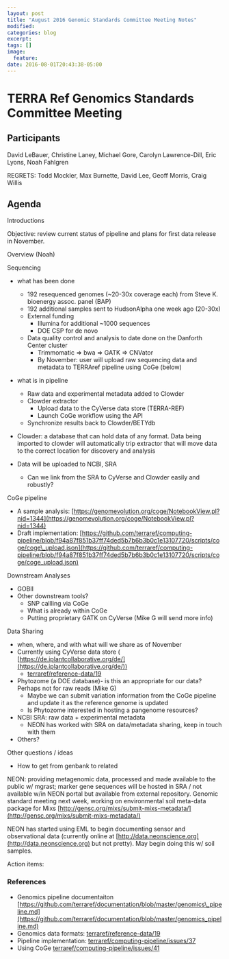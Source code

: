```yaml
---
layout: post
title: "August 2016 Genomic Standards Committee Meeting Notes"
modified:
categories: blog
excerpt:
tags: []
image:
  feature:
date: 2016-08-01T20:43:38-05:00
---
```


#
# TERRA Ref Genomics Standards Committee Meeting

## **Participants**

David LeBauer, Christine Laney, Michael Gore, Carolyn Lawrence-Dill, Eric Lyons, Noah Fahlgren

REGRETS:
Todd Mockler, Max Burnette, David Lee, Geoff Morris, Craig Willis

## **Agenda**

Introductions

Objective: review current status of pipeline and plans for first data release in November.

Overview (Noah)

Sequencing

- what has been done
  - 192 resequenced genomes (~20-30x coverage each) from Steve K. bioenergy assoc. panel (BAP)
  - 192 additional samples sent to HudsonAlpha one week ago (20-30x)
  - External funding
    - Illumina for additional ~1000 sequences
    - DOE CSP for de novo
  - Data quality control and analysis to date done on the Danforth Center cluster
    - Trimmomatic =&gt; bwa =&gt; GATK =&gt; CNVator
    - By November: user will upload raw sequencing data and metadata to TERRAref pipeline using CoGe (below)
- what is in pipeline
  - Raw data and experimental metadata added to Clowder
  - Clowder extractor
    - Upload data to the CyVerse data store (TERRA-REF)
    - Launch CoGe workflow using the API
  - Synchronize results back to Clowder/BETYdb

- Clowder: a database that can hold data of any format. Data being imported to clowder will automatically trip extractor that will move data to the correct location for discovery and analysis
- Data will be uploaded to NCBI, SRA
  - Can we link from the SRA to CyVerse and Clowder easily and robustly?

CoGe pipeline

- A sample analysis: [https://genomevolution.org/coge/NotebookView.pl?nid=1344](https://genomevolution.org/coge/NotebookView.pl?nid=1344)
- Draft implementation: [https://github.com/terraref/computing-pipeline/blob/f94a87f851b37ff74ded5b7b6b3b0c1e13107720/scripts/coge/coge\_upload.json](https://github.com/terraref/computing-pipeline/blob/f94a87f851b37ff74ded5b7b6b3b0c1e13107720/scripts/coge/coge_upload.json)

Downstream Analyses

- GOBII
- Other downstream tools?
  - SNP callling via CoGe
  - What is already within CoGe
  - Putting proprietary GATK on CyVerse (Mike G will send more info)
  
Data Sharing

- when, where, and with what will we share as of November
- Currently using CyVerse data store ( [https://de.iplantcollaborative.org/de/](https://de.iplantcollaborative.org/de/))
  - [terraref/reference-data/19](https://github.com/terraref/reference-data/issues/19)
- Phytozome  (a DOE database)- is this an appropriate for our data? Perhaps not for raw reads (Mike G)
  - Maybe we can submit variation information from the CoGe pipeline and update it as the reference genome is updated
  - Is Phytozome interested in hosting a pangenome resources?
- NCBI SRA: raw data + experimental metadata
  - NEON has worked with SRA on data/metadata sharing, keep in touch with them
- Others?

Other questions / ideas

- How to get from genbank to related

NEON: providing metagenomic data, processed and made available to the public w/ mgrast; marker gene sequences will be hosted in SRA / not available w/in NEON portal but available from external repository. Genomic standard meeting next week, working on environmental soil meta-data package for Mixs [http://gensc.org/mixs/submit-mixs-metadata/](http://gensc.org/mixs/submit-mixs-metadata/)

NEON has started using EML to begin documenting sensor and observational data (currently online at [http://data.neonscience.org](http://data.neonscience.org) but not pretty). May begin doing this w/ soil samples.

Action items:

### **References**

- Genomics pipeline documentaiton [https://github.com/terraref/documentation/blob/master/genomics\_pipeline.md](https://github.com/terraref/documentation/blob/master/genomics_pipeline.md)
- Genomics data formats: [terraref/reference-data/19](https://github.com/terraref/reference-data/issues/19)
- Pipeline implementation: [terraref/computing-pipeline/issues/37](https://github.com/terraref/computing-pipeline/issues/37)
- Using CoGe [terraref/computing-pipeline/issues/41](https://github.com/terraref/computing-pipeline/issues/41)
